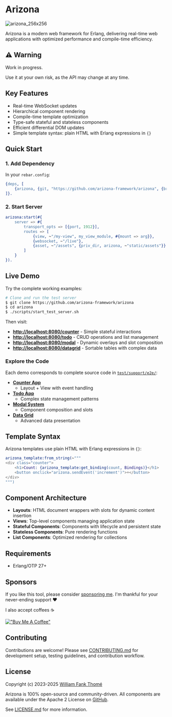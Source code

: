 # Arizona

![arizona_256x256](https://github.com/arizona-framework/arizona/assets/35941533/88b76a0c-0dfc-4f99-8608-b0ebd9c9fbd9)

Arizona is a modern web framework for Erlang, delivering real-time web applications with optimized
performance and compile-time efficiency.

## ⚠️ Warning

Work in progress.

Use it at your own risk, as the API may change at any time.

## Key Features

- Real-time WebSocket updates
- Hierarchical component rendering
- Compile-time template optimization
- Type-safe stateful and stateless components
- Efficient differential DOM updates
- Simple template syntax: plain HTML with Erlang expressions in `{}`

## Quick Start

### 1. Add Dependency

In your `rebar.config`:

```erlang
{deps, [
    {arizona, {git, "https://github.com/arizona-framework/arizona", {branch, "main"}}}
]}.
```

### 2. Start Server

```erlang
arizona:start(#{
    server => #{
        transport_opts => [{port, 1912}],
        routes => [
            {view, ~"/my-view", my_view_module, #{mount => arg}},
            {websocket, ~"/live"},
            {asset, ~"/assets", {priv_dir, arizona, ~"static/assets"}}
        ]
    }
}).
```

## Live Demo

Try the complete working examples:

```bash
# Clone and run the test server
$ git clone https://github.com/arizona-framework/arizona
$ cd arizona
$ ./scripts/start_test_server.sh
```

Then visit:

- **<http://localhost:8080/counter>** - Simple stateful interactions
- **<http://localhost:8080/todo>** - CRUD operations and list management
- **<http://localhost:8080/modal>** - Dynamic overlays and slot composition
- **<http://localhost:8080/datagrid>** - Sortable tables with complex data

### Explore the Code

Each demo corresponds to complete source code in [`test/support/e2e/`](https://github.com/arizona-framework/arizona/tree/main/test/support/e2e/):

- **[Counter App](https://github.com/arizona-framework/arizona/tree/main/test/support/e2e/counter/)**
  - Layout + View with event handling
- **[Todo App](https://github.com/arizona-framework/arizona/tree/main/test/support/e2e/todo/)**
  - Complex state management patterns
- **[Modal System](https://github.com/arizona-framework/arizona/tree/main/test/support/e2e/modal/)**
  - Component composition and slots
- **[Data Grid](https://github.com/arizona-framework/arizona/tree/main/test/support/e2e/datagrid/)**
  - Advanced data presentation

## Template Syntax

Arizona templates use plain HTML with Erlang expressions in `{}`:

```erlang
arizona_template:from_string(~"""
<div class="counter">
    <h1>Count: {arizona_template:get_binding(count, Bindings)}</h1>
    <button onclick="arizona.sendEvent('increment')">+</button>
</div>
""")
```

## Component Architecture

- **Layouts**: HTML document wrappers with slots for dynamic content insertion
- **Views**: Top-level components managing application state
- **Stateful Components**: Components with lifecycle and persistent state
- **Stateless Components**: Pure rendering functions
- **List Components**: Optimized rendering for collections

## Requirements

- Erlang/OTP 27+

## Sponsors

If you like this tool, please consider [sponsoring me](https://github.com/sponsors/williamthome).
I'm thankful for your never-ending support :heart:

I also accept coffees :coffee:

[!["Buy Me A Coffee"](https://www.buymeacoffee.com/assets/img/custom_images/orange_img.png)](https://www.buymeacoffee.com/williamthome)

## Contributing

Contributions are welcome! Please see [CONTRIBUTING.md](CONTRIBUTING.md) for development setup,
testing guidelines, and contribution workflow.

## License

Copyright (c) 2023-2025 [William Fank Thomé](https://github.com/williamthome)

Arizona is 100% open-source and community-driven. All components are
available under the Apache 2 License on [GitHub](https://github.com/williamthome/arizona).

See [LICENSE.md](LICENSE.md) for more information.
